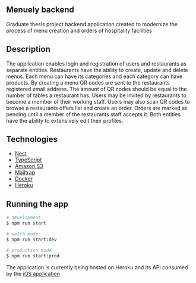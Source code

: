 ## Menuely backend

Graduate thesis project backend application created to modernize the process of menu creation and orders of hospitality facilities

## Description

The application enables login and registration of users and restaurants as separate entities. Restaurants have the ability to create, update and delete menus. Each menu can have its categories and each category can have products. By creating a menu QR codes are sent to the restaurants registered email address. The amount of QR codes should be equal to the number of tables a restaurant has. Users may be invited by restaurants to become a member of their working staff. Users may also scan QR codes to browse a restaurants offers list and create an order. Orders are marked as pending until a member of the restaurants staff accepts it. Both entities have the ability to extensively edit their profiles.

## Technologies

- [Nest](https://github.com/nestjs/nest)
- [TypeScript](https://www.typescriptlang.org/)
- [Amazon S3](https://aws.amazon.com/s3/)
- [Mailtrap](https://mailtrap.io/)
- [Docker](https://www.docker.com/)
- [Heroku](https://devcenter.heroku.com/articles/container-registry-and-runtime)

## Running the app

```bash
# development
$ npm run start

# watch mode
$ npm run start:dev

# production mode
$ npm run start:prod
```

The application is currently being hosted on Heroku and its API consumed by the [iOS application](https://github.com/hydro1337x/menuely-ios)
